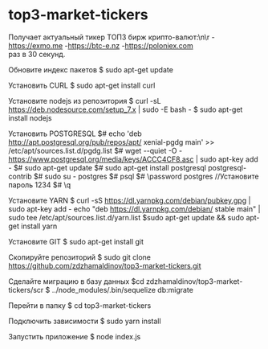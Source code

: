 # top3-market-tickers
Получает актуальный тикер ТОП3 бирж крипто-валют:\n\r
    -https://exmo.me
    -https://btc-e.nz
    -https://poloniex.com   
раз в 30 секунд.
                                                                          

Обновите индекс пакетов
$ sudo apt-get update


Установить CURL
$ sudo apt-get install curl


Установите nodejs из репозитория
$ curl -sL https://deb.nodesource.com/setup_7.x | sudo -E bash -
$ sudo apt-get install nodejs


Установить POSTGRESQL
$# echo 'deb http://apt.postgresql.org/pub/repos/apt/ xenial-pgdg main' >> /etc/apt/sources.list.d/pgdg.list
$# wget --quiet -O - https://www.postgresql.org/media/keys/ACCC4CF8.asc | sudo apt-key add -
$# sudo apt-get update
$# sudo apt-get install postgresql postgresql-contrib
$# sudo su - postgres
$# psql
$# \password postgres //Установите пароль 1234
$# \q


Установите YARN
$ curl -sS https://dl.yarnpkg.com/debian/pubkey.gpg | sudo apt-key add -
echo "deb https://dl.yarnpkg.com/debian/ stable main" | sudo tee /etc/apt/sources.list.d/yarn.list
$sudo apt-get update && sudo apt-get install yarn


Установите GIT
$ sudo apt-get install git


Скопируйте репозиторий
$ sudo git clone https://github.com/zdzhamaldinov/top3-market-tickers.git

Сделайте миграцию в базу данных
$cd zdzhamaldinov/top3-market-tickers/scr
$ ../node_modules/.bin/sequelize db:migrate


Перейти в папку
$ cd top3-market-tickers

Подключить зависимости
$ sudo yarn install


Запустить приложение
$ node index.js
